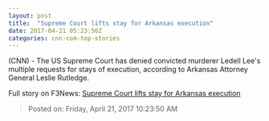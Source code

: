 ```yaml
---
layout: post
title:  "Supreme Court lifts stay for Arkansas execution"
date: 2017-04-21 05:23:50Z
categories: cnn-com-top-stories
---
```


(CNN) - The US Supreme Court has denied convicted murderer Ledell Lee's multiple requests for stays of execution, according to Arkansas Attorney General Leslie Rutledge.


Full story on F3News: [Supreme Court lifts stay for Arkansas execution](http://www.f3nws.com/n/txPDsH)

> Posted on: Friday, April 21, 2017 10:23:50 AM
